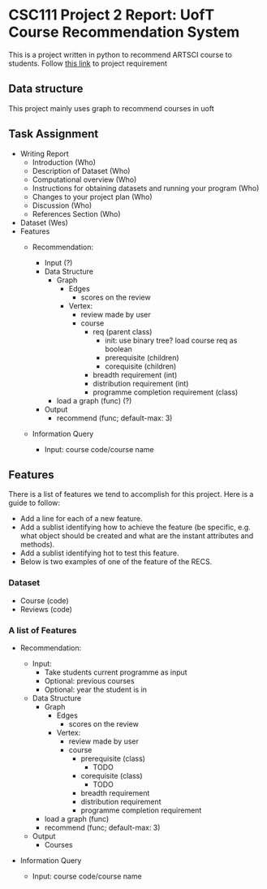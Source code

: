 # CSC111 Project 2 Report: UofT Course Recommendation System

This is a project written in python to recommend ARTSCI course to students.
Follow [this link](https://www.teach.cs.toronto.edu/~csc111h/winter/assignments/project2/phase2/) to project requirement


## Data structure

This project mainly uses graph to recommend courses in uoft

## Task Assignment

- Writing Report
    - Introduction (Who)
    - Description of Dataset (Who)
    - Computational overview (Who)
    - Instructions for obtaining datasets and running your program (Who)
    - Changes to your project plan (Who)
    - Discussion (Who)
    - References Section (Who)
- Dataset (Wes)
- Features
    - Recommendation:
      - Input (?)
      - Data Structure
        - Graph
          - Edges
            - scores on the review
          - Vertex:
            - review made by user
            - course
              - req (parent class)
                - init: use binary tree? load course req as boolean
                - prerequisite (children)
                - corequisite (children)
              - breadth requirement (int)
              - distribution requirement (int)
              - programme completion requirement (class)
        - load a graph (func) (?)
      - Output
        - recommend (func; default-max: 3)

    - Information Query
      - Input: course code/course name

## Features

There is a list of features we tend to accomplish for this project. Here is a guide to follow:
- Add a line for each of a new feature.
- Add a sublist identifying how to achieve the feature (be specific, e.g. what object should be created and what are the instant attributes and methods).
- Add a sublist identifying hot to test this feature.
- Below is two examples of one of the feature of the RECS.

### Dataset

- Course (code)
- Reviews (code)


### A list of Features

- Recommendation:
  - Input:
    - Take students current programme as input
    - Optional: previous courses
    - Optional: year the student is in
  - Data Structure
    - Graph
      - Edges
        - scores on the review
      - Vertex:
        - review made by user
        - course
          - prerequisite (class)
            - TODO
          - corequisite (class)
            - TODO
          - breadth requirement
          - distribution requirement
          - programme completion requirement
    - load a graph (func)
    - recommend (func; default-max: 3)
  - Output
    - Courses

- Information Query
  - Input: course code/course name
